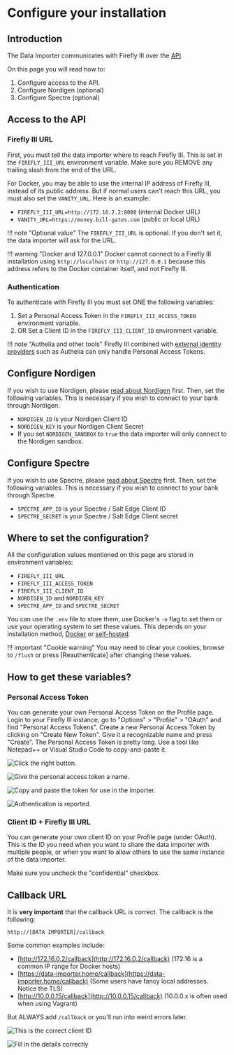 # Configure your installation

## Introduction

The Data Importer communicates with Firefly III over the [API](../../firefly-iii/api.md). 

On this page you will read how to:

1. Configure access to the API.
2. Configure Nordigen (optional)
3. Configure Spectre (optional)

## Access to the API 

### Firefly III URL

First, you must tell the data importer where to reach Firefly III. This is set in the `FIREFLY_III_URL` environment variable. Make sure you REMOVE any trailing slash from the end of the URL.

For Docker, you may be able to use the internal IP address of Firefly III, instead of its public address. But if normal users can't reach this URL, you must also set the `VANITY_URL`. Here is an example:

* `FIREFLY_III_URL=http://172.16.2.2:8080` (internal Docker URL)
* `VANITY_URL=https://money.bill-gates.com` (public or local URL)

!!! note "Optional value"
    The `FIREFLY_III_URL` is optional. If you don't set it, the data importer will ask for the URL.

!!! warning "Docker and 127.0.0.1"
    Docker cannot connect to a Firefly III installation using `http://localhost` or `http://127.0.0.1` because this address refers to the Docker container itself, and not Firefly III.

### Authentication

To authenticate with Firefly III you must set ONE the following variables:

1. Set a Personal Access Token in the `FIREFLY_III_ACCESS_TOKEN` environment variable.
2. OR Set a Client ID in the `FIREFLY_III_CLIENT_ID` environment variable.

!!! note "Authelia and other tools"
    Firefly III combined with [external identity providers](../../firefly-iii/advanced-installation/authentication.md) such as Authelia can only handle Personal Access Tokens.

## Configure Nordigen

If you wish to use Nordigen, please [read about Nordigen](../faq/spectre-and-nordigen.md) first. Then, set the following variables. This is necessary if you wish to connect to your bank through Nordigen.

* `NORDIGEN_ID` is your Nordigen Client ID
* `NORDIGEN_KEY` is your Nordigen Client Secret
* If you set `NORDIGEN_SANDBOX` to `true` the data importer will only connect to the Nordigen sandbox.

## Configure Spectre

If you wish to use Spectre, please [read about Spectre](../faq/spectre-and-nordigen.md) first. Then, set the following variables. This is necessary if you wish to connect to your bank through Spectre.

* `SPECTRE_APP_ID` is your Spectre / Salt Edge Client ID
* `SPECTRE_SECRET` is your Spectre / Salt Edge Client secret

## Where to set the configuration?

All the configuration values mentioned on this page are stored in environment variables:

* `FIREFLY_III_URL`
* `FIREFLY_III_ACCESS_TOKEN`
* `FIREFLY_III_CLIENT_ID`
* `NORDIGEN_ID` and `NORDIGEN_KEY`
* `SPECTRE_APP_ID` and `SPECTRE_SECRET`

You can use the `.env` file to store them, use Docker's `-e` flag to set them or use your operating system to set these values. This depends on your installation method, [Docker](docker.md) or [self-hosted](self-hosted.md).

!!! important "Cookie warning"
    You may need to clear your cookies, browse to `/flush` or press \[Reauthenticate\] after changing these values.

## How to get these variables?

### Personal Access Token

You can generate your own Personal Access Token on the Profile page. Login to your Firefly III instance, go to "Options" > "Profile" > "OAuth" and find "Personal Access Tokens". Create a new Personal Access Token by clicking on "Create New Token". Give it a recognizable name and press "Create". The Personal Access Token is pretty long. Use a tool like Notepad++ or Visual Studio Code to copy-and-paste it.

![Click the right button.](images/pat1.png)

![Give the personal access token a name.](images/pat2.png)

![Copy and paste the token for use in the importer.](images/pat3.png)

![Authentication is reported.](images/pat4.png)

### Client ID + Firefly III URL

You can generate your own client ID on your Profile page (under OAuth). This is the ID you need when you want to share the data importer with multiple people, or when you want to allow others to use the same instance of the data importer.

Make sure you uncheck the "confidential" checkbox.

## Callback URL

It is **very important** that the callback URL is correct. The callback is the following:

```
http://[DATA IMPORTER]/callback
```

Some common examples include:

* [http://172.16.0.2/callback](http://172.16.0.2/callback) (172.16 is a common IP range for Docker hosts)
* [https://data-importer.home/callback](https://data-importer.home/callback) (Some users have fancy local addresses. Notice the TLS)
* [http://10.0.0.15/callback](http://10.0.0.15/callback) (10.0.0.x is often used when using Vagrant)

But ALWAYS add `/callback` or you'll run into weird errors later.

![This is the correct client ID](images/cid1.png)

![Fill in the details correctly](images/cid2.png)
